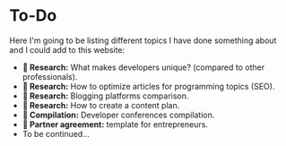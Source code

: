 # To-Do

Here I'm going to be listing different topics I have done something about and I could add to this website:

* **🔬 Research:** What makes developers unique? (compared to other professionals).
* **🔬 Research:** How to optimize articles for programming topics (SEO).
* **🔬 Research:** Blogging platforms comparison.
* **🔬 Research:** How to create a content plan.
* **📄 Compilation:** Developer conferences compilation.
* **📄 Partner agreement:** template for entrepreneurs.
* To be continued...